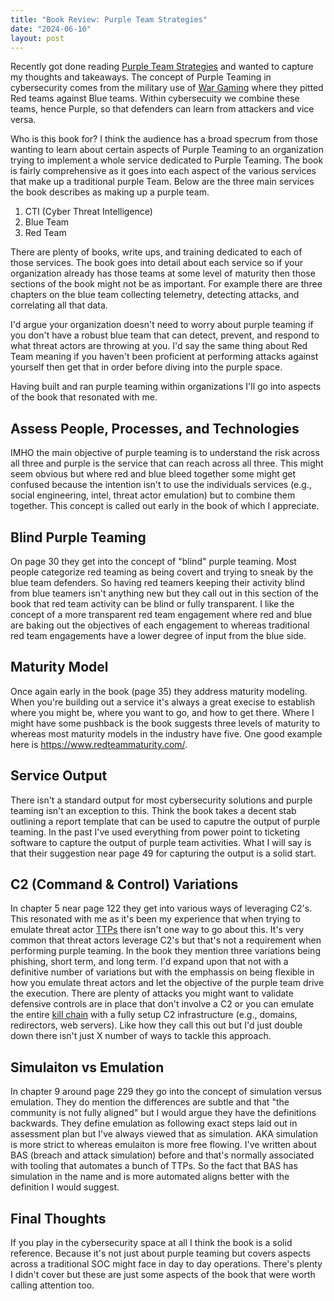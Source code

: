 ```yaml
---
title: "Book Review: Purple Team Strategies"
date: "2024-06-10"
layout: post
---
```


Recently got done reading [Purple Team Strategies](https://www.packtpub.com/product/purple-team-strategies/9781801074292) and wanted to capture my thoughts and takeaways.  The concept of Purple Teaming in cybersecurity comes from the military use of [War Gaming](https://en.wikipedia.org/wiki/Sigma_I-67_and_II-67_war_games) where they pitted Red teams against Blue teams.  Within cybersecuity we combine these teams, hence Purple, so that defenders can learn from attackers and vice versa.


Who is this book for?  I think the audience has a broad specrum from those wanting to learn about certain aspects of Purple Teaming to an organization trying to implement a whole service dedicated to Purple Teaming.  The book is fairly comprehensive as it goes into each aspect of the various services that make up a traditional purple Team.  Below are the three main services the book describes as making up a purple team.

1. CTI (Cyber Threat Intelligence)
2. Blue Team
3. Red Team

There are plenty of books, write ups, and training dedicated to each of those services.  The book goes into detail about each service so if your organization already has those teams at some level of maturity then those sections of the book might not be as important.  For example there are three chapters on the blue team collecting telemetry, detecting attacks, and correlating all that data.

I'd argue your organization doesn't need to worry about purple teaming if you don't have a robust blue team that can detect, prevent, and respond to what threat actors are throwing at you.  I'd say the same thing about Red Team meaning if you haven't been proficient at performing attacks against yourself then get that in order before diving into the purple space.

Having built and ran purple teaming within organizations I'll go into aspects of the book that resonated with me.

## Assess People, Processes, and Technologies

IMHO the main objective of purple teaming is to understand the risk across all three and purple is the service that can reach across all three.  This might seem obvious but where red and blue bleed together some might get confused because the intention isn't to use the individuals services (e.g., social engineering, intel, threat actor emulation) but to combine them together.  This concept is called out early in the book of which I appreciate.

## Blind Purple Teaming

On page 30 they get into the concept of "blind" purple teaming.  Most people categorize red teaming as being covert and trying to sneak by the blue team defenders.  So having red teamers keeping their activity blind from blue teamers isn't anything new but they call out in this section of the book that red team activity can be blind or fully transparent.  I like the concept of a more transparent red team engagement where red and blue are baking out the objectives of each engagement to whereas traditional red team engagements have a lower degree of input from the blue side.

## Maturity Model

Once again early in the book (page 35) they address maturity modeling.  When you're building out a service it's always a great execise to establish where you might be, where you want to go, and how to get there.  Where I might have some pushback is the book suggests three levels of maturity to whereas most maturity models in the industry have five.  One good example here is https://www.redteammaturity.com/.

## Service Output

There isn't a standard output for most cybersecurity solutions and purple teaming isn't an exception to this.  Think the book takes a decent stab outlining a report template that can be used to caputre the output of purple teaming.  In the past I've used everything from power point to ticketing software to capture the output of purple team activities.  What I will say is that their suggestion near page 49 for capturing the output is a solid start.

## C2 (Command & Control) Variations

In chapter 5 near page 122 they get into various ways of leveraging C2's.  This resonated with me as it's been my experience that when trying to emulate threat actor [TTPs](https://csrc.nist.gov/glossary/term/tactics_techniques_and_procedures#:~:text=A%20tactic%20is%20the%20highest%2Dlevel%20description%20of%20the%20behavior,the%20context%20of%20a%20technique.) there isn't one way to go about this.  It's very common that threat actors leverage C2's but that's not a requirement when performing purple teaming.  In the book they mention three variations being phishing, short term, and long term.  I'd expand upon that not with a definitive number of variations but with the emphassis on being flexible in how you emulate threat actors and let the objective of the purple team drive the execution.  There are plenty of attacks you might want to validate defensive controls are in place that don't involve a C2 or you can emulate the entire [kill chain](https://www.lockheedmartin.com/en-us/capabilities/cyber/cyber-kill-chain.html) with a fully setup C2 infrastructure (e.g., domains, redirectors, web servers).  Like how they call this out but I'd just double down there isn't just X number of ways to tackle this approach.

## Simulaiton vs Emulation

In chapter 9 around page 229 they go into the concept of simulation versus emulation.  They do mention the differences are subtle and that "the community is not fully aligned" but I would argue they have the definitions backwards.  They define emulation as following exact steps laid out in assessment plan but I've always viewed that as simulation.  AKA simulation is more strict to whereas emulaiton is more free flowing.  I've written about BAS (breach and attack simulation) before and that's normally associated with tooling that automates a bunch of TTPs.  So the fact that BAS has simulation in the name and is more automated aligns better with the definition I would suggest.

## Final Thoughts

If you play in the cybersecurity space at all I think the book is a solid reference.  Because it's not just about purple teaming but covers aspects across a traditional SOC might face in day to day operations.  There's plenty I didn't cover but these are just some aspects of the book that were worth calling attention too.
